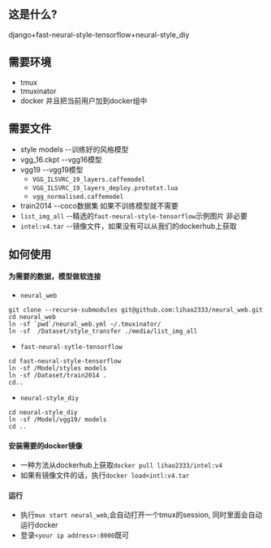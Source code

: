 ## 这是什么?
django+fast-neural-style-tensorflow+neural-style\_diy
## 需要环境
* tmux
* tmuxinator
* docker 并且把当前用户加到docker组中
## 需要文件
* style models --训练好的风格模型
* vgg\_16.ckpt --vgg16模型
* vgg19 --vgg19模型
	* `VGG_ILSVRC_19_layers.caffemodel`
	* `VGG_ILSVRC_19_layers_deploy.prototxt.lua`
	* `vgg_normalised.caffemodel`
* train2014  --coco数据集  如果不训练模型就不需要
* `list_img_all` --精选的`fast-neural-style-tensorflow`示例图片  非必要
* `intel:v4.tar` --镜像文件，如果没有可以从我们的dockerhub上获取

## 如何使用
#### 为需要的数据，模型做软连接
* `neural_web`
```
git clone --recurse-submodules git@github.com:lihao2333/neural_web.git
cd neural_web
ln -sf `pwd`/neural_web.yml ~/.tmuxinator/ 
ln -sf  /Dataset/style_transfer ./media/list_img_all
```

* `fast-neural-sytle-tensorflow`
```
cd fast-neural-style-tensorflow
ln -sf /Model/styles models
ln -sf /Dataset/train2014 .
cd..
```
* `neural-style_diy`
```
cd neural-style_diy
ln -sf /Model/vgg19/ models 
cd ..
```
#### 安装需要的docker镜像
* 一种方法从dockerhub上获取`docker pull lihao2333/intel:v4`
* 如果有镜像文件的话，执行`docker load<intl:v4.tar`

#### 运行
* 执行`mux start neural_web`,会自动打开一个tmux的session, 同时里面会自动运行docker
* 登录`<your ip address>:8000`既可
